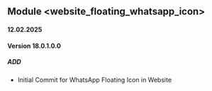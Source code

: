 ## Module <website_floating_whatsapp_icon>

#### 12.02.2025
#### Version 18.0.1.0.0
##### ADD
- Initial Commit for WhatsApp Floating Icon in Website
